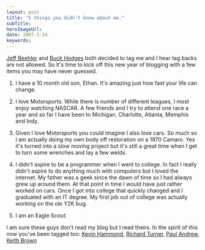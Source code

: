 ```yaml
---
layout: post 
title: "5 things you didn’t know about me."
subTitle: 
heroImageUrl: 
date: 2007-1-24
keywords: 
---
```


[Jeff Beehler](http://blogs.msdn.com/jeffbe/) and [Buck Hodges](http://blogs.msdn.com/buckh/) both decided to tag me and I hear tag backs are not allowed.  So it's time to kick off this new year of blogging with a few items you may have never guessed.

1.  I have a 10 month old son, Ethan.  It's amazing just how fast your life can change. 

2.  I love Motorsports.  While there is number of different leagues, I most enjoy watching NASCAR.  A few friends and I try to attend one race a year and so far I have been to Michigan, Charlotte, Atlanta, Memphis and Indy.

3.  Given I love Motorsports you could imagine I also love cars.  So much so I am actually doing my own body off restoration on a 1970 Camaro.  Yes it's turned into a slow moving project but it's still a great time when I get to turn some wrenches and lay a few welds.

4.  I didn't aspire to be a programmer when I went to college. In fact I really didn't aspire to do anything much with computers but I loved the internet.  My father was a geek since the dawn of time so I had always grew up around them.  At that point in time I would have just rather worked on cars.  Once I got into college that quickly changed and I graduated with an IT degree.  My first job out of college was actually working on the ole Y2K bug.

5.  I am an Eagle Scout.

I am sure these guys don't read my blog but I read theirs.  In the spirit of this now you've been tagged too: [Kevin Hammond](http://www.casadehambone.com), [Richard Turner](http://blogs.msdn.com/richardt/default.aspx), [Paul Andrew](http://blogs.msdn.com/pandrew/default.aspx), [Keith Brown](http://pluralsight.com/blogs/keith)